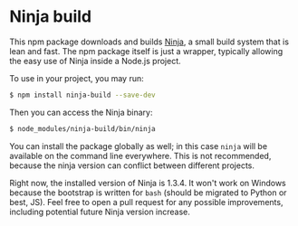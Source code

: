 # Ninja build

This npm package downloads and builds [Ninja](http://martine.github.io/ninja/),
a small build system that is lean and fast. The npm package itself is just
a wrapper, typically allowing the easy use of Ninja inside a Node.js project.

To use in your project, you may run:

```sh
$ npm install ninja-build --save-dev
```

Then you can access the Ninja binary:

```sh
$ node_modules/ninja-build/bin/ninja
```

You can install the package globally as well; in this case `ninja` will be
available on the command line everywhere. This is not recommended, because
the ninja version can conflict between different projects.

Right now, the installed version of Ninja is 1.3.4. It won't work on Windows
because the bootstrap is written for `bash` (should be migrated to Python or
best, JS). Feel free to open a pull request for any possible improvements,
including potential future Ninja version increase.
